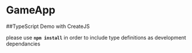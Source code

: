 # GameApp

##TypeScript Demo with CreateJS

please use **`npm install`** in order to include type definitions as development dependancies